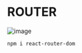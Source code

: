 
# ROUTER
![image](https://github.com/sxhyxn/react_basic/assets/129706893/d4e2aa32-63b5-4bfb-a377-ccae0f051432)

    npm i react-router-dom

